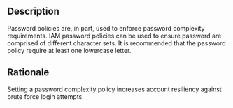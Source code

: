 ## Description

Password policies are, in part, used to enforce password complexity requirements. IAM
password policies can be used to ensure password are comprised of different character
sets. It is recommended that the password policy require at least one lowercase letter.

## Rationale

Setting a password complexity policy increases account resiliency against brute force login
attempts.